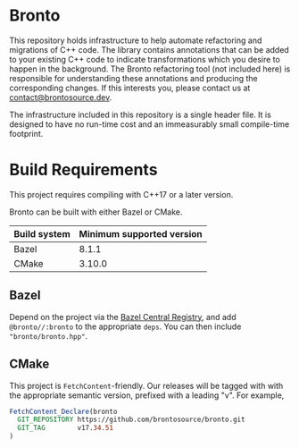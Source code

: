 # Bronto

This repository holds infrastructure to help automate refactoring and migrations
of C++ code. The library contains annotations that can be added to your existing
C++ code to indicate transformations which you desire to happen in the
background. The Bronto refactoring tool (not included here) is responsible for
understanding these annotations and producing the corresponding changes. If this
interests you, please contact us at
[contact@brontosource.dev](mailto:contact@brontosource.dev).

The infrastructure included in this repository is a single header file. It is
designed to have no run-time cost and an immeasurably small compile-time
footprint.

# Build Requirements

This project requires compiling with C++17 or a later version.

Bronto can be built with either Bazel or CMake.

| Build system | Minimum supported version |
| ------------ | ------------------------- |
| Bazel        | 8.1.1                     |
| CMake        | 3.10.0                    |

## Bazel

Depend on the project via the
[Bazel Central Registry](https://registry.bazel.build/), and add
`@bronto//:bronto` to the appropriate `deps`. You can then include
`"bronto/bronto.hpp"`.

## CMake

This project is `FetchContent`-friendly. Our releases will be tagged with with
the appropriate semantic version, prefixed with a leading "v". For example,

```cmake
FetchContent_Declare(bronto
  GIT_REPOSITORY https://github.com/brontosource/bronto.git
  GIT_TAG        v17.34.51
)
```

